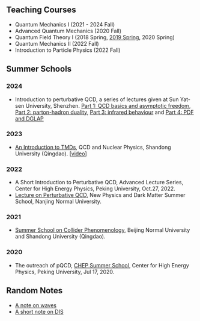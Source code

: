 ## Teaching Courses

- Quantum Mechanics I (2021 - 2024 Fall)
- Advanced Quantum Mechanics (2020 Fall)
- Quantum Field Theory I (2018 Spring, [2019 Spring](https://l-x-x.github.io/qft-2019/), 2020 Spring)
- Quantum Mechanics II (2022 Fall)
- Introduction to Particle Physics (2022 Fall)

## Summer Schools
### 2024 
- Introduction to perturbative QCD, a series of lectures given at Sun Yat-sen University, Shenzhen.
  [Part 1: QCD basics and asymptotic freedom](https://l-x-x.github.io/qft-2019/QCD-ZhongShan-Part-1.pdf), [Part 2: parton-hadron duality](https://l-x-x.github.io/qft-2019/QCD-ZhongShan-Part-2.pdf), [Part 3: infrared behaviour](https://l-x-x.github.io/qft-2019/QCD-ZhongShan-Part-3.pdf) and [Part 4: PDF and DGLAP](https://l-x-x.github.io/qft-2019/QCD-ZhongShan-Part-4.pdf)
  
### 2023 
- [An Introduction to TMDs](https://indico.ihep.ac.cn/event/19083/contributions/136588/attachments/70326/84777/Note%20Jul%208%2C%202023%281%29.pdf), QCD and Nuclear Physics, Shandong University (Qingdao). [[video](https://www.koushare.com/lives/room/755973)]
  
### 2022
- A Short Introduction to Perturbative QCD, Advanced Lecture Series, Center for High Energy Physics, Peking University, Oct.27, 2022. 
- [Lecture on Perturbative QCD](https://l-x-x.github.io/qft-2019/Lecture_qcd.pdf), New Physics and Dark Matter Summer School, Nanjing Normal University.


### 2021 
- [Summer School on Collider Phenomenology](https://indico.ihep.ac.cn/event/11211/timetable/#20210705), Beijing Normal University and Shandong University (Qingdao).  

### 2020 
- The outreach of pQCD, [CHEP Summer School](https://indico.ihep.ac.cn/event/12149/), Center for High Energy Physics, Peking University, Jul 17, 2020. 

## Random Notes

- [A note on waves](https://l-x-x.github.io/qft-2019/note_on_waves.pdf)
- [A short note on DIS](https://l-x-x.github.io/qft-2019/AShortNoteOnDIS.pdf)
